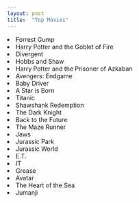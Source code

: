 ```yaml
---
layout: post
title:  "Top Movies"
---
```

<li>Forrest Gump</li>
<li>Harry Potter and the Goblet of Fire</li>
<li>Divergent</li>
<li>Hobbs and Shaw</li>
<li>Harry Potter and the Prisoner of Azkaban</li>
<li>Avengers: Endgame</li>
<li>Baby Driver</li>
<li>A Star is Born</li>
<li>Titanic</li>
<li>Shawshank Redemption</li>
<li>The Dark Knight</li>
<li>Back to the Future</li>
<li>The Maze Runner</li>
<li>Jaws</li>
<li>Jurassic Park</li>
<li>Jurassic World</li>
<li>E.T.</li>
<li>IT</li>
<li>Grease</li>
<li>Avatar</li>
<li>The Heart of the Sea</li>
<li>Jumanji</li>
